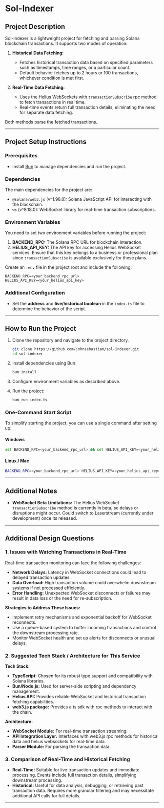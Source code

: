 # Sol-Indexer

## Project Description
Sol-Indexer is a lightweight project for fetching and parsing Solana blockchain transactions. It supports two modes of operation:

1. **Historical Data Fetching:**
   - Fetches historical transaction data based on specified parameters such as timestamps, time ranges, or a particular count.
   - Default behavior fetches up to 2 hours or 100 transactions, whichever condition is met first.

2. **Real-Time Data Fetching:**
   - Uses the Helius WebSockets with `transactionSubscribe` rpc method to fetch transactions in real time.
   - Real-time events return full transaction details, eliminating the need for separate data fetching.

Both methods parse the fetched transactions..

---

## Project Setup Instructions

### Prerequisites

- Install [Bun](https://bun.sh/) to manage dependencies and run the project.

### Dependencies

The main dependencies for the project are:

- `@solana/web3.js` (v^1.98.0): Solana JavaScript API for interacting with the blockchain.
- `ws` (v^8.18.0): WebSocket library for real-time transaction subscriptions.

### Environment Variables

You need to set two environment variables before running the project:

1. **BACKEND_RPC:** The Solana RPC URL for blockchain interaction.
2. **HELIUS_API_KEY:** The API key for accessing Helius WebSocket services. Ensure that this key belongs to a business or professional plan since `transactionSubscribe` is available exclusively for these plans.

Create an `.env` file in the project root and include the following:

```env
BACKEND_RPC=<your_backend_rpc_url>
HELIUS_API_KEY=<your_helius_api_key>
```

### Additional Configuration

- Set the **address** and **live/historical boolean** in the `index.ts` file to determine the behavior of the script.

---

## How to Run the Project

1. Clone the repository and navigate to the project directory.

   ```bash
   git clone https://github.com/jxhnsebastian/sol-indexer.git
   cd sol-indexer
   ```

2. Install dependencies using Bun:

   ```bash
   bun install
   ```

3. Configure environment variables as described above.

4. Run the project:

   ```bash
   bun run index.ts
   ```

### One-Command Start Script

To simplify starting the project, you can use a single command after setting up:

#### Windows
```bash
set BACKEND_RPC=<your_backend_rpc_url> && set HELIUS_API_KEY=<your_helius_api_key> && bun run index.ts
```

#### Linux / Mac
```bash
BACKEND_RPC=<your_backend_rpc_url> HELIUS_API_KEY=<your_helius_api_key> bun run index.ts
```

---

## Additional Notes

- **WebSocket Beta Limitations:** The Helius WebSocket `transactionSubscribe` method is currently in beta, so delays or disruptions might occur. Could switch to Laserstream (currently under development) once its released.

---

## Additional Design Questions

### 1. Issues with Watching Transactions in Real-Time

Real-time transaction monitoring can face the following challenges:

- **Network Delays:** Latency in WebSocket connections could lead to delayed transaction updates.
- **Data Overload:** High transaction volume could overwhelm downstream systems if not processed efficiently.
- **Error Handling:** Unexpected WebSocket disconnects or failures may result in data loss or the need for re-subscription.

**Strategies to Address These Issues:**

- Implement retry mechanisms and exponential backoff for WebSocket reconnects.
- Use a queue-based system to buffer incoming transactions and control the downstream processing rate.
- Monitor WebSocket health and set up alerts for disconnects or unusual delays.

### 2. Suggested Tech Stack / Architecture for This Service

**Tech Stack:**

- **TypeScript:** Chosen for its robust type support and compatibility with Solana libraries.
- **Bun/Node.js:** Used for server-side scripting and dependency management.
- **Helius API:** Provides reliable WebSocket and historical transaction fetching capabilities.
- **web3.js package:** Provides a ts sdk with rpc methods to interact with the chain.

**Architecture:**

- **WebSocket Module:** For real-time transaction streaming.
- **API Integration Layer:** Interfaces with web3.js rpc methods for historical data and helius websockets for real-time data.
- **Parser Module:** For parsing the transaction data.

### 3. Comparison of Real-Time and Historical Fetching

- **Real-Time:** Suitable for live transaction updates and immediate processing. Events include full transaction details, simplifying downstream processing.
- **Historical:** Useful for data analysis, debugging, or retrieving past transaction data. Requires more granular filtering and may necessitate additional API calls for full details.

---

